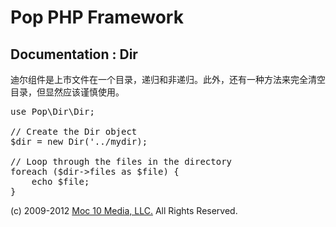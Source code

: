 Pop PHP Framework
=================

Documentation : Dir
-------------------

迪尔组件是上市文件在一个目录，递归和非递归。此外，还有一种方法来完全清空目录，但显然应该谨慎使用。


<pre>
use Pop\Dir\Dir;

// Create the Dir object
$dir = new Dir('../mydir);

// Loop through the files in the directory
foreach ($dir->files as $file) {
    echo $file;
}
</pre>

(c) 2009-2012 [Moc 10 Media, LLC.](http://www.moc10media.com) All Rights Reserved.
